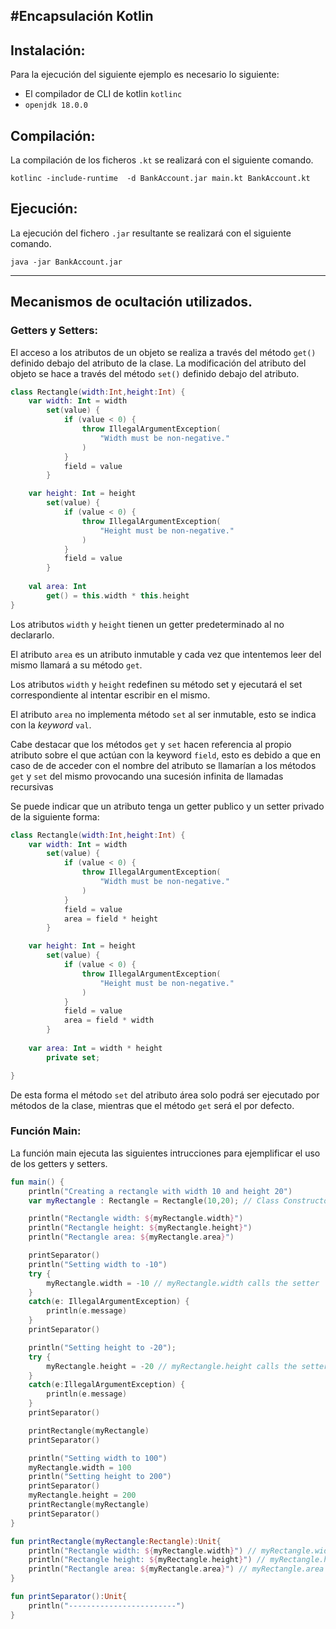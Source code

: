 #Encapsulación Kotlin
----
## Instalación:

Para la ejecución del siguiente ejemplo es necesario lo siguiente:
- El compilador de CLI de kotlin `kotlinc`
- `openjdk 18.0.0`

## Compilación:
La compilación de los ficheros `.kt` se realizará con el siguiente comando.
```
kotlinc -include-runtime  -d BankAccount.jar main.kt BankAccount.kt
```

## Ejecución:
La ejecución del fichero `.jar` resultante se realizará con el siguiente comando.
```
java -jar BankAccount.jar   
```
---
## Mecanismos de ocultación utilizados.
### Getters y Setters:
El acceso a los atributos de un objeto se realiza a través del método `get()` definido debajo del atributo de la clase.
La modificación del atributo del objeto se hace a través del método `set()` definido debajo del atributo.

```kotlin
class Rectangle(width:Int,height:Int) {
    var width: Int = width
        set(value) {
            if (value < 0) {
                throw IllegalArgumentException(
                    "Width must be non-negative."
                )
            }
            field = value
        }

    var height: Int = height
        set(value) {
            if (value < 0) {
                throw IllegalArgumentException(
                    "Height must be non-negative."
                )
            }
            field = value
        }
    
    val area: Int
        get() = this.width * this.height
}
```

Los atributos `width` y `height` tienen un getter predeterminado al no declararlo.

El atributo `area` es un atributo inmutable y cada vez que intentemos leer del mismo llamará a su método `get`.

Los atributos `width` y `height` redefinen su método set y ejecutará el set correspondiente al intentar escribir en el mismo.

El atributo `area` no implementa método `set` al ser inmutable, esto se indica con la *keyword* `val`.

Cabe destacar que los métodos `get` y `set` hacen referencia al propio atributo sobre el que actúan con la keyword `field`, esto es debido a que en caso de de acceder con el nombre del atributo se llamarían a los métodos `get` y `set` del mismo provocando una sucesión infinita de llamadas recursivas

Se puede indicar que un atributo tenga un getter publico y un setter privado de la siguiente forma:

```kotlin
class Rectangle(width:Int,height:Int) {
    var width: Int = width
        set(value) {
            if (value < 0) {
                throw IllegalArgumentException(
                    "Width must be non-negative."
                )
            }
            field = value
            area = field * height
        }

    var height: Int = height
        set(value) {
            if (value < 0) {
                throw IllegalArgumentException(
                    "Height must be non-negative."
                )
            }
            field = value
            area = field * width
        }
    
    var area: Int = width * height
        private set;

}
```

De esta forma el método `set` del atributo área solo podrá ser ejecutado por métodos de la clase, mientras que el método `get` será el por defecto.

### Función Main:
La función main ejecuta las siguientes intrucciones para ejemplificar el uso de los getters y setters.
```kotlin
fun main() {
    println("Creating a rectangle with width 10 and height 20")
    var myRectangle : Rectangle = Rectangle(10,20); // Class Constructor

    println("Rectangle width: ${myRectangle.width}")
    println("Rectangle height: ${myRectangle.height}")
    println("Rectangle area: ${myRectangle.area}")

    printSeparator()
    println("Setting width to -10")
    try {
        myRectangle.width = -10 // myRectangle.width calls the setter
    }
    catch(e: IllegalArgumentException) {
        println(e.message)
    }
    printSeparator()

    println("Setting height to -20");
    try {
        myRectangle.height = -20 // myRectangle.height calls the setter
    }
    catch(e:IllegalArgumentException) {
        println(e.message)
    }
    printSeparator()

    printRectangle(myRectangle)
    printSeparator()

    println("Setting width to 100")
    myRectangle.width = 100
    println("Setting height to 200")
    printSeparator()
    myRectangle.height = 200
    printRectangle(myRectangle)
    printSeparator()
}

fun printRectangle(myRectangle:Rectangle):Unit{
    println("Rectangle width: ${myRectangle.width}") // myRectangle.width calls the width getter
    println("Rectangle height: ${myRectangle.height}") // myRectangle.height calls the getter
    println("Rectangle area: ${myRectangle.area}") // myRectangle.area calls the getter
}

fun printSeparator():Unit{
    println("------------------------")
}
```